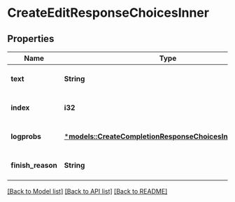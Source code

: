 # CreateEditResponseChoicesInner

## Properties
Name | Type | Description | Notes
------------ | ------------- | ------------- | -------------
**text** | **String** |  | [optional] [default to None]
**index** | **i32** |  | [optional] [default to None]
**logprobs** | [***models::CreateCompletionResponseChoicesInnerLogprobs**](CreateCompletionResponse_choices_inner_logprobs.md) |  | [optional] [default to None]
**finish_reason** | **String** |  | [optional] [default to None]

[[Back to Model list]](../README.md#documentation-for-models) [[Back to API list]](../README.md#documentation-for-api-endpoints) [[Back to README]](../README.md)


